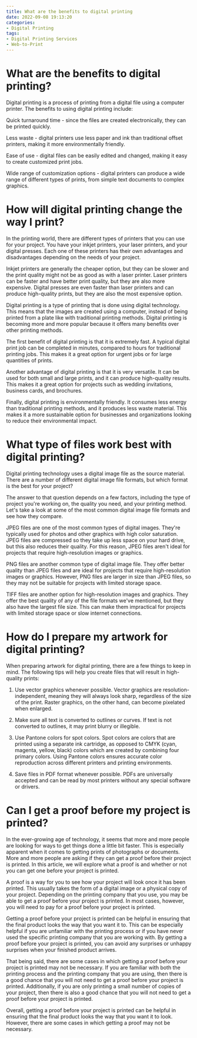```yaml
---
title: What are the benefits to digital printing
date: 2022-09-08 19:13:20
categories:
- Digital Printing
tags:
- Digital Printing Services
- Web-to-Print
---
```



#  What are the benefits to digital printing?

Digital printing is a process of printing from a digital file using a computer printer. The benefits to using digital printing include:

Quick turnaround time - since the files are created electronically, they can be printed quickly.

Less waste - digital printers use less paper and ink than traditional offset printers, making it more environmentally friendly.

Ease of use - digital files can be easily edited and changed, making it easy to create customized print jobs.

Wide range of customization options - digital printers can produce a wide range of different types of prints, from simple text documents to complex graphics.

#  How will digital printing change the way I print?

In the printing world, there are different types of printers that you can use for your project. You have your inkjet printers, your laser printers, and your digital presses. Each one of these printers has their own advantages and disadvantages depending on the needs of your project.

Inkjet printers are generally the cheaper option, but they can be slower and the print quality might not be as good as with a laser printer. Laser printers can be faster and have better print quality, but they are also more expensive. Digital presses are even faster than laser printers and can produce high-quality prints, but they are also the most expensive option.

Digital printing is a type of printing that is done using digital technology. This means that the images are created using a computer, instead of being printed from a plate like with traditional printing methods. Digital printing is becoming more and more popular because it offers many benefits over other printing methods.

The first benefit of digital printing is that it is extremely fast. A typical digital print job can be completed in minutes, compared to hours for traditional printing jobs. This makes it a great option for urgent jobs or for large quantities of prints.

Another advantage of digital printing is that it is very versatile. It can be used for both small and large prints, and it can produce high-quality results. This makes it a great option for projects such as wedding invitations, business cards, and brochures.

Finally, digital printing is environmentally friendly. It consumes less energy than traditional printing methods, and it produces less waste material. This makes it a more sustainable option for businesses and organizations looking to reduce their environmental impact.

#  What type of files work best with digital printing?

Digital printing technology uses a digital image file as the source material. There are a number of different digital image file formats, but which format is the best for your project?

The answer to that question depends on a few factors, including the type of project you're working on, the quality you need, and your printing method. Let's take a look at some of the most common digital image file formats and see how they compare.

JPEG files are one of the most common types of digital images. They're typically used for photos and other graphics with high color saturation. JPEG files are compressed so they take up less space on your hard drive, but this also reduces their quality. For this reason, JPEG files aren't ideal for projects that require high-resolution images or graphics.

PNG files are another common type of digital image file. They offer better quality than JPEG files and are ideal for projects that require high-resolution images or graphics. However, PNG files are larger in size than JPEG files, so they may not be suitable for projects with limited storage space.

TIFF files are another option for high-resolution images and graphics. They offer the best quality of any of the file formats we've mentioned, but they also have the largest file size. This can make them impractical for projects with limited storage space or slow internet connections.

#  How do I prepare my artwork for digital printing?

When preparing artwork for digital printing, there are a few things to keep in mind. The following tips will help you create files that will result in high-quality prints:

1. Use vector graphics whenever possible. Vector graphics are resolution-independent, meaning they will always look sharp, regardless of the size of the print. Raster graphics, on the other hand, can become pixelated when enlarged.

2. Make sure all text is converted to outlines or curves. If text is not converted to outlines, it may print blurry or illegible.

3. Use Pantone colors for spot colors. Spot colors are colors that are printed using a separate ink cartridge, as opposed to CMYK (cyan, magenta, yellow, black) colors which are created by combining four primary colors. Using Pantone colors ensures accurate color reproduction across different printers and printing environments.

4. Save files in PDF format whenever possible. PDFs are universally accepted and can be read by most printers without any special software or drivers.

#  Can I get a proof before my project is printed?

In the ever-growing age of technology, it seems that more and more people are looking for ways to get things done a little bit faster. This is especially apparent when it comes to getting prints of photographs or documents. More and more people are asking if they can get a proof before their project is printed. In this article, we will explore what a proof is and whether or not you can get one before your project is printed.

A proof is a way for you to see how your project will look once it has been printed. This usually takes the form of a digital image or a physical copy of your project. Depending on the printing company that you use, you may be able to get a proof before your project is printed. In most cases, however, you will need to pay for a proof before your project is printed.

Getting a proof before your project is printed can be helpful in ensuring that the final product looks the way that you want it to. This can be especially helpful if you are unfamiliar with the printing process or if you have never used the specific printing company that you are working with. By getting a proof before your project is printed, you can avoid any surprises or unhappy surprises when your finished product arrives.

That being said, there are some cases in which getting a proof before your project is printed may not be necessary. If you are familiar with both the printing process and the printing company that you are using, then there is a good chance that you will not need to get a proof before your project is printed. Additionally, if you are only printing a small number of copies of your project, then there is also a good chance that you will not need to get a proof before your project is printed.

Overall, getting a proof before your project is printed can be helpful in ensuring that the final product looks the way that you want it to look. However, there are some cases in which getting a proof may not be necessary.